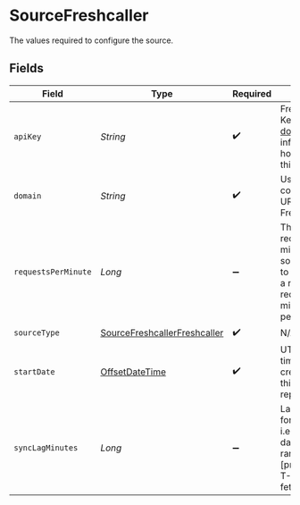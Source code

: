 # SourceFreshcaller

The values required to configure the source.


## Fields

| Field                                                                                                                                                     | Type                                                                                                                                                      | Required                                                                                                                                                  | Description                                                                                                                                               | Example                                                                                                                                                   |
| --------------------------------------------------------------------------------------------------------------------------------------------------------- | --------------------------------------------------------------------------------------------------------------------------------------------------------- | --------------------------------------------------------------------------------------------------------------------------------------------------------- | --------------------------------------------------------------------------------------------------------------------------------------------------------- | --------------------------------------------------------------------------------------------------------------------------------------------------------- |
| `apiKey`                                                                                                                                                  | *String*                                                                                                                                                  | :heavy_check_mark:                                                                                                                                        | Freshcaller API Key. See the <a href="https://docs.airbyte.com/integrations/sources/freshcaller">docs</a> for more information on how to obtain this key. |                                                                                                                                                           |
| `domain`                                                                                                                                                  | *String*                                                                                                                                                  | :heavy_check_mark:                                                                                                                                        | Used to construct Base URL for the Freshcaller APIs                                                                                                       | snaptravel                                                                                                                                                |
| `requestsPerMinute`                                                                                                                                       | *Long*                                                                                                                                                    | :heavy_minus_sign:                                                                                                                                        | The number of requests per minute that this source allowed to use. There is a rate limit of 50 requests per minute per app per account.                   |                                                                                                                                                           |
| `sourceType`                                                                                                                                              | [SourceFreshcallerFreshcaller](../../models/shared/SourceFreshcallerFreshcaller.md)                                                                       | :heavy_check_mark:                                                                                                                                        | N/A                                                                                                                                                       |                                                                                                                                                           |
| `startDate`                                                                                                                                               | [OffsetDateTime](https://docs.oracle.com/javase/8/docs/api/java/time/OffsetDateTime.html)                                                                 | :heavy_check_mark:                                                                                                                                        | UTC date and time. Any data created after this date will be replicated.                                                                                   | 2022-01-01T12:00:00Z                                                                                                                                      |
| `syncLagMinutes`                                                                                                                                          | *Long*                                                                                                                                                    | :heavy_minus_sign:                                                                                                                                        | Lag in minutes for each sync, i.e., at time T, data for the time range [prev_sync_time, T-30] will be fetched                                             |                                                                                                                                                           |